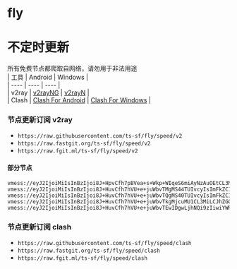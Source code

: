 # fly
# 不定时更新
所有免费节点都爬取自网络，请勿用于非法用途  
|  工具  | Android  | Windows  |  
|  ----  | ----   | ----  |  
| v2ray  | [v2rayNG](https://github.com/2dust/v2rayNG/releases) | [v2rayN](https://github.com/2dust/v2rayN/releases) |  
| Clash  | [Clash For Android](https://github.com/Kr328/ClashForAndroid/releases) | [Clash For Windows](https://github.com/Fndroid/clash_for_windows_pkg/releases) | 
  
### 节点更新订阅  v2ray
- `https://raw.githubusercontent.com/ts-sf/fly/speed/v2`  
- `https://raw.fastgit.org/ts-sf/fly/speed/v2`  
- `https://raw.fgit.ml/ts-sf/fly/speed/v2`  
#### 部分节点  
``` 
vmess://eyJ2IjoiMiIsInBzIjoi8J+HpvCfh7pBVea+s+Wkp+WIqeS6miAyNzAuOEtCL3MiLCJhZGQiOiIxMzkuOTkuMjQ1LjE2NCIsInBvcnQiOiI0OTkyMSIsImlkIjoiNDE4MDQ4YWYtYTI5My00Yjk5LTliMGMtOThjYTM1ODBkZDI0IiwiYWlkIjoiNjQiLCJzY3kiOiJhdXRvIiwibmV0IjoidGNwIiwidHlwZSI6Im5vbmUiLCJob3N0IjoicGwxLnRyb2phbnZoLnh5eiIsInBhdGgiOiIvIiwidGxzIjoiIiwic25pIjoiIiwidGVzdF9uYW1lIjoiQVXmvrPlpKfliKnkupoifQ==
vmess://eyJ2IjoiMiIsInBzIjoi8J+HuvCfh7hVU+e+juWbvTMgMS44TUIvcyIsImFkZCI6ImRvbmd0YWl3YW5nMy5jb20iLCJwb3J0IjoiNDQzIiwiaWQiOiI2ZGVkZGI3Zi1lNTU3LTQyZGItYmZhMC1jZjQwYjM2YjI3ZTIiLCJhaWQiOiIwIiwic2N5IjoiYXV0byIsIm5ldCI6IndzIiwidHlwZSI6Im5vbmUiLCJob3N0IjoiZC5mcmVlaDEueHl6IiwicGF0aCI6Ii9kb25ndGFpd2FuZy5jb20iLCJ0bHMiOiJ0bHMiLCJzbmkiOiIiLCJ0ZXN0X25hbWUiOiJVU+e+juWbvTMifQ==
vmess://eyJ2IjoiMiIsInBzIjoi8J+HuvCfh7hVU+e+juWbvTQgMS40TUIvcyIsImFkZCI6IjIzLjIyNC4xOTAuMjM3IiwicG9ydCI6IjU4MDIyIiwiaWQiOiI0MTgwNDhhZi1hMjkzLTRiOTktOWIwYy05OGNhMzU4MGRkMjQiLCJhaWQiOiI2NCIsInNjeSI6ImF1dG8iLCJuZXQiOiJ0Y3AiLCJ0eXBlIjoibm9uZSIsImhvc3QiOiIiLCJwYXRoIjoiLyIsInRscyI6IiIsInNuaSI6IiIsInRlc3RfbmFtZSI6IlVT576O5Zu9NCJ9
vmess://eyJ2IjoiMiIsInBzIjoi8J+HuvCfh7hVU+e+juWbvTkgMjcuMU1CL3MiLCJhZGQiOiI3NC4yMTcuMTgyLjExOCIsInBvcnQiOiI0NDMiLCJpZCI6IjQxODA0OGFmLWEyOTMtNGI5OS05YjBjLTk4Y2EzNTgwZGQyNCIsImFpZCI6IjY0Iiwic2N5IjoiYXV0byIsIm5ldCI6IndzIiwidHlwZSI6Im5vbmUiLCJob3N0Ijoid3d3LjYyOTc2MTcxLnh5eiIsInBhdGgiOiIvcGF0aC8xNjg5ODQ5NDg3MTkwIiwidGxzIjoidGxzIiwic25pIjoiIiwidGVzdF9uYW1lIjoiVVPnvo7lm705In0=
vmess://eyJ2IjoiMiIsInBzIjoi8J+HuvCfh7hVU+e+juWbvTEwIDgwLjhNQi9zIiwiYWRkIjoiMTA4LjE2Ni4yMDMuMTgzIiwicG9ydCI6IjQ0OTQ1IiwiaWQiOiIyNjhhNDkxYi03NjRjLTQ0ZDEtODFhNC0zMGRlMTYxMzA4NjciLCJhaWQiOiI2NCIsInNjeSI6ImF1dG8iLCJuZXQiOiJ0Y3AiLCJ0eXBlIjoibm9uZSIsImhvc3QiOiJ1azItdm1lc3MuZ3JlZW5zc2gueHl6IiwicGF0aCI6Ii92bWVzcyIsInRscyI6IiIsInNuaSI6IiIsInRlc3RfbmFtZSI6IlVT576O5Zu9MTAifQ==
```
### 节点更新订阅  clash
- `https://raw.githubusercontent.com/ts-sf/fly/speed/clash`  
- `https://raw.fastgit.org/ts-sf/fly/speed/clash`  
- `https://raw.fgit.ml/ts-sf/fly/speed/clash`  


